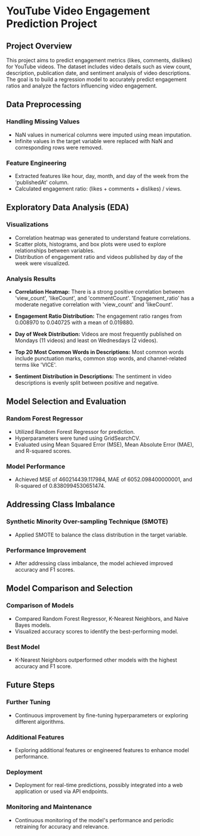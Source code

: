 # YouTube Video Engagement Prediction Project

## Project Overview

This project aims to predict engagement metrics (likes, comments, dislikes) for YouTube videos. The dataset includes video details such as view count, description, publication date, and sentiment analysis of video descriptions. The goal is to build a regression model to accurately predict engagement ratios and analyze the factors influencing video engagement.

## Data Preprocessing

### Handling Missing Values
- NaN values in numerical columns were imputed using mean imputation.
- Infinite values in the target variable were replaced with NaN and corresponding rows were removed.

### Feature Engineering
- Extracted features like hour, day, month, and day of the week from the 'publishedAt' column.
- Calculated engagement ratio: (likes + comments + dislikes) / views.

## Exploratory Data Analysis (EDA)

### Visualizations
- Correlation heatmap was generated to understand feature correlations.
- Scatter plots, histograms, and box plots were used to explore relationships between variables.
- Distribution of engagement ratio and videos published by day of the week were visualized.

### Analysis Results

- **Correlation Heatmap:** There is a strong positive correlation between 'view_count', 'likeCount', and 'commentCount'. 'Engagement_ratio' has a moderate negative correlation with 'view_count' and 'likeCount'.

- **Engagement Ratio Distribution:** The engagement ratio ranges from 0.008970 to 0.040725 with a mean of 0.019880.

- **Day of Week Distribution:** Videos are most frequently published on Mondays (11 videos) and least on Wednesdays (2 videos).

- **Top 20 Most Common Words in Descriptions:** Most common words include punctuation marks, common stop words, and channel-related terms like 'VICE'. 

- **Sentiment Distribution in Descriptions:** The sentiment in video descriptions is evenly split between positive and negative.

## Model Selection and Evaluation

### Random Forest Regressor
- Utilized Random Forest Regressor for prediction.
- Hyperparameters were tuned using GridSearchCV.
- Evaluated using Mean Squared Error (MSE), Mean Absolute Error (MAE), and R-squared scores.

### Model Performance
- Achieved MSE of 460214439.117984, MAE of 6052.098400000001, and R-squared of 0.8380994530651474.

## Addressing Class Imbalance

### Synthetic Minority Over-sampling Technique (SMOTE)
- Applied SMOTE to balance the class distribution in the target variable.

### Performance Improvement
- After addressing class imbalance, the model achieved improved accuracy and F1 scores.

## Model Comparison and Selection

### Comparison of Models
- Compared Random Forest Regressor, K-Nearest Neighbors, and Naive Bayes models.
- Visualized accuracy scores to identify the best-performing model.

### Best Model
- K-Nearest Neighbors outperformed other models with the highest accuracy and F1 score.

## Future Steps

### Further Tuning
- Continuous improvement by fine-tuning hyperparameters or exploring different algorithms.

### Additional Features
- Exploring additional features or engineered features to enhance model performance.

### Deployment
- Deployment for real-time predictions, possibly integrated into a web application or used via API endpoints.

### Monitoring and Maintenance
- Continuous monitoring of the model's performance and periodic retraining for accuracy and relevance.
